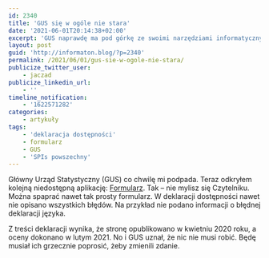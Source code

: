 ```yaml
---
id: 2340
title: 'GUS się w ogóle nie stara'
date: '2021-06-01T20:14:38+02:00'
excerpt: 'GUS naprawdę ma pod górkę ze swoimi narzędziami informatycznymi. Oczywiście z cyfrową dostępnością tych narzędzi. Znowu trzeba będzie pisać.'
layout: post
guid: 'http://informaton.blog/?p=2340'
permalink: /2021/06/01/gus-sie-w-ogole-nie-stara/
publicize_twitter_user:
    - jaczad
publicize_linkedin_url:
    - ''
timeline_notification:
    - '1622571282'
categories:
    - artykuły
tags:
    - 'deklaracja dostępności'
    - formularz
    - GUS
    - 'SPIs powszechny'
---
```


Główny Urząd Statystyczny (GUS) co chwilę mi podpada. Teraz odkryłem kolejną niedostępną aplikację: [Formularz](https://sa.stat.gov.pl/formularz/). Tak – nie mylisz się Czytelniku. Można spaprać nawet tak prosty formularz. W deklaracji dostępności nawet nie opisano wszystkich błędów. Na przykład nie podano informacji o błędnej deklaracji języka.

Z treści deklaracji wynika, że stronę opublikowano w kwietniu 2020 roku, a oceny dokonano w lutym 2021. No i GUS uznał, że nic nie musi robić. Będę musiał ich grzecznie poprosić, żeby zmienili zdanie.